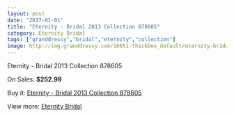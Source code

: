 ```yaml
---
layout: post
date: '2017-01-01'
title: "Eternity - Bridal 2013 Collection 878605"
category: Eternity Bridal
tags: ["granddressy","bridal","eternity","collection"]
image: http://img.granddressy.com/10651-thickbox_default/eternity-bridal-2013-collection-878605.jpg
---
```

Eternity - Bridal 2013 Collection 878605

On Sales: **$252.99**
<a href="https://www.granddressy.com/en/eternity-bridal/9769-eternity-bridal-2013-collection-878605.html"><amp-img layout="responsive" width="600" height="600" src="//img.granddressy.com/10651-thickbox_default/eternity-bridal-2013-collection-878605.jpg" alt="Eternity - Bridal 2013 Collection 878605 0" /></a>

Buy it: [Eternity - Bridal 2013 Collection 878605](https://www.granddressy.com/en/eternity-bridal/9769-eternity-bridal-2013-collection-878605.html "Eternity - Bridal 2013 Collection 878605")

View more: [Eternity Bridal](https://www.granddressy.com/en/288-eternity-bridal "Eternity Bridal")